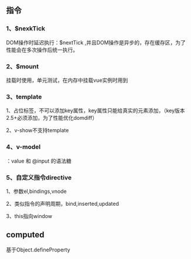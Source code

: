 ## 指令

### 1、$nexkTick

DOM操作时延迟执行：$nextTick ,并且DOM操作是异步的，存在缓存区，为了性能会在多次操作后统一执行。

### 2、$mount

挂载时使用，单元测试，在内存中挂载vue实例时用到

### 3、template

1、占位标签，不可以添加key属性，key属性只能给真实的元素添加，（key版本2.5+必须添加，为了性能优化domdiff）

2、v-show不支持template

### 4、v-model

：value 和 @input 的语法糖

### 5、自定义指令directive

1、参数el,bindings,vnode

2、类似指令的声明周期，bind,inserted,updated

3、this指向window

## computed

基于Object.defineProperty